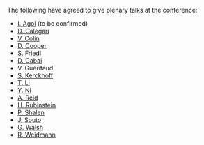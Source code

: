 The following have agreed to give plenary talks at the conference:

* [I. Agol](http://math.berkeley.edu/~ianagol/) (to be confirmed)
* [D. Calegari](http://www.its.caltech.edu/~dannyc/)
* [V. Colin](http://www.math.sciences.univ-nantes.fr/~vcolin/)
* [D. Cooper](http://www.math.ucsb.edu/~cooper/)
* [S. Friedl](http://math.rice.edu/~friedl/)
* [D. Gabai](http://www.math.princeton.edu/directory/david-gabai)
* V. Guéritaud
* [S. Kerckhoff](http://en.wikipedia.org/wiki/Steven_Kerckhoff)
* [T. Li](https://www2.bc.edu/~taoli/)
* [Y. Ni](http://www.its.caltech.edu/~yini/)
* [A. Reid](http://www.ma.utexas.edu/users/areid/)
* [H. Rubinstein](http://www.ms.unimelb.edu.au/~rubin/)
* [P. Shalen](http://homepages.math.uic.edu/~shalen/)
* [J. Souto](http://www.math.ubc.ca/~jsouto/)
* [G. Walsh](http://math.tufts.edu/people/facultyWalsh.htm)
* [R. Weidmann](http://www.math.uni-kiel.de/algebra/weidmann/)

